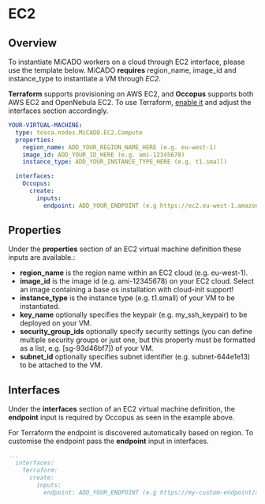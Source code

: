 # EC2

## Overview

To instantiate MiCADO workers on a cloud through EC2 interface, please use the
template below. MiCADO **requires** region_name, image_id and instance_type to
instantiate a VM through *EC2*.

**Terraform** supports provisioning on AWS EC2, and **Occopus** supports
both AWS EC2 and OpenNebula EC2. To use Terraform,
[enable it](/install/cli-install/#enable-terraform) and adjust the interfaces
section accordingly.

```yaml
YOUR-VIRTUAL-MACHINE:
  type: tosca.nodes.MiCADO.EC2.Compute
  properties:
    region_name: ADD_YOUR_REGION_NAME_HERE (e.g. eu-west-1)
    image_id: ADD_YOUR_ID_HERE (e.g. ami-12345678)
    instance_type: ADD_YOUR_INSTANCE_TYPE_HERE (e.g. t1.small)

  interfaces:
    Occopus:
      create:
        inputs:
          endpoint: ADD_YOUR_ENDPOINT (e.g https://ec2.eu-west-1.amazonaws.com)
```

## Properties

Under the **properties** section of an EC2 virtual machine definition these
inputs are available.:

* **region_name** is the region name within an EC2 cloud (e.g. eu-west-1).
* **image_id** is the image id (e.g. ami-12345678) on your EC2 cloud. Select an
  image containing a base os installation with cloud-init support!
* **instance_type** is the instance type (e.g. t1.small) of your VM to be
  instantiated.
* **key_name** optionally specifies the keypair (e.g. my_ssh_keypair) to be
  deployed on your VM.
* **security_group_ids** optionally specify security settings (you can define
  multiple security groups or just one, but this property must be formatted as
  a list, e.g. [sg-93d46bf7]) of your VM.
* **subnet_id** optionally specifies subnet identifier (e.g. subnet-644e1e13)
  to be attached to the VM.

## Interfaces

Under the **interfaces** section of an EC2 virtual machine definition, the
**endpoint** input is required by Occopus as seen in the example above.

For Terraform the endpoint is discovered automatically based on region.
To customise the endpoint pass the **endpoint** input in interfaces.

```yaml
...
  interfaces:
    Terraform:
      create:
        inputs:
          endpoint: ADD_YOUR_ENDPOINT (e.g https://my-custom-endpoint/api)
```
